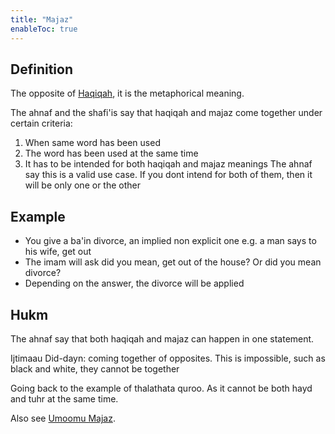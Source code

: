 ```yaml
---
title: "Majaz"
enableToc: true
---
```

## Definition
The opposite of [Haqiqah](Usul%20Fiqh/Quranic%20words/Haqiqah.md), it is the metaphorical meaning.

The ahnaf and the shafi'is say that haqiqah and majaz come together under certain criteria:
1. When same word has been used
2. The word has been used at the same time
3. It has to be intended for both haqiqah and majaz meanings
The ahnaf say this is a valid use case. If you dont intend for both of them, then it will be only one or the other 

## Example
- You give a ba'in divorce, an implied non explicit one e.g. a man says to his wife, get out
- The imam will ask did you mean, get out of the house? Or did you mean divorce?
- Depending on the answer, the divorce will be applied

## Hukm
The ahnaf say that both haqiqah and majaz can happen in one statement.

Ijtimaau Did-dayn: coming together of opposites. This is impossible, such as black and white, they cannot be together

Going back to the example of thalathata quroo. As it cannot be both hayd and tuhr at the same time.


Also see [Umoomu Majaz](Usul%20Fiqh/Quranic%20words/Umoomu%20Majaz.md).